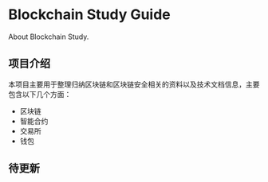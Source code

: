 # Blockchain Study Guide

About Blockchain Study.

## 项目介绍

本项目主要用于整理归纳区块链和区块链安全相关的资料以及技术文档信息，主要包含以下几个方面：

- 区块链
- 智能合约
- 交易所
- 钱包

## 待更新
